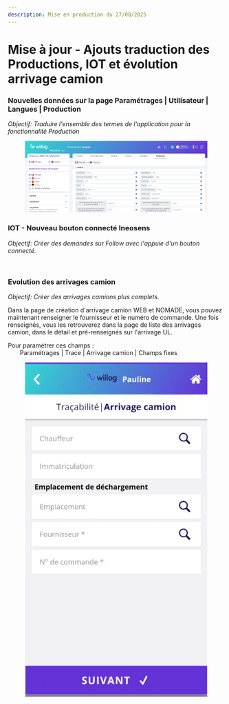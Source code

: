 ```yaml
---
description: Mise en production du 27/08/2025
---
```


# Mise à jour - Ajouts traduction des Productions, IOT et évolution arrivage camion

### Nouvelles données sur la page Paramétrages | Utilisateur | Langues | Production

_Objectif: Traduire l'ensemble des termes de l'application pour la fonctionnalité Production_

<figure><img src="../../.gitbook/assets/image (158).png" alt=""><figcaption></figcaption></figure>

### IOT - Nouveau bouton connecté Ineosens

_Objectif: Créer des demandes sur Follow avec l'appuie d'un bouton connecté._&#x20;

<figure><img src="../../.gitbook/assets/image (160).png" alt=""><figcaption></figcaption></figure>

### Evolution des arrivages camion

_Objectif: Créer des arrivages camions plus complets._

Dans la page de création d'arrivage camion WEB et NOMADE, vous pouvez maintenant renseigner le fournisseur et le numéro de commande. Une fois renseignés, vous les retrouverez dans la page de liste des arrivages camion, dans le détail et pré-renseignés sur l'arrivage UL.

Pour paramétrer ces champs :
\
    Paramétrages | Trace | Arrivage camion | Champs fixes

<figure><img src="../../.gitbook/assets/image (159).png" alt=""><figcaption></figcaption></figure>






